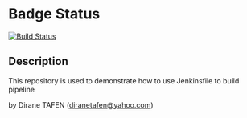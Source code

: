 # Badge Status

[![Build Status](http://ec2-54-164-123-200.compute-1.amazonaws.com/buildStatus/icon?job=student-list)](http://ec2-54-164-123-200.compute-1.amazonaws.com/job/student-list/)

## Description

This repository is used to demonstrate how to use Jenkinsfile to build pipeline

by Dirane TAFEN (diranetafen@yahoo.com)
